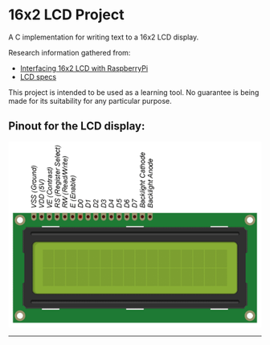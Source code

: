 # 16x2 LCD Project
A C implementation for writing text to a 16x2 LCD display.

Research information gathered from:

* [Interfacing 16x2 LCD with RaspberryPi](https://www.iotstarters.com/interfacing-16x2-lcd-with-raspberry-pi/)
* [LCD specs](https://panda-bg.com/datasheet/2134-091834-LCD-module-TC1602D-02WA0-16x2-STN.pdf)

This project is intended to be used as a learning tool.
No guarantee is being made for its suitability for any particular purpose.

## Pinout for the LCD display:

![LCD Pinout](LCD_Pinout.png)

---
